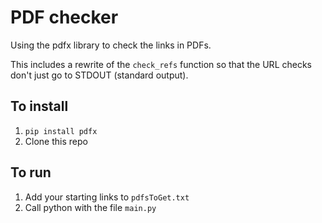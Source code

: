 # PDF checker

Using the pdfx library to check the links in PDFs.

This includes a rewrite of the `check_refs` function so that the URL checks don't just go to STDOUT (standard output).

## To install

1. ```pip install pdfx```
1. Clone this repo

## To run

1. Add your starting links to `pdfsToGet.txt`
1. Call python with the file `main.py`
